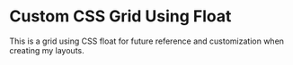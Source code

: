# Custom CSS Grid Using Float

This is a grid using CSS float for future reference and customization when creating my layouts.
